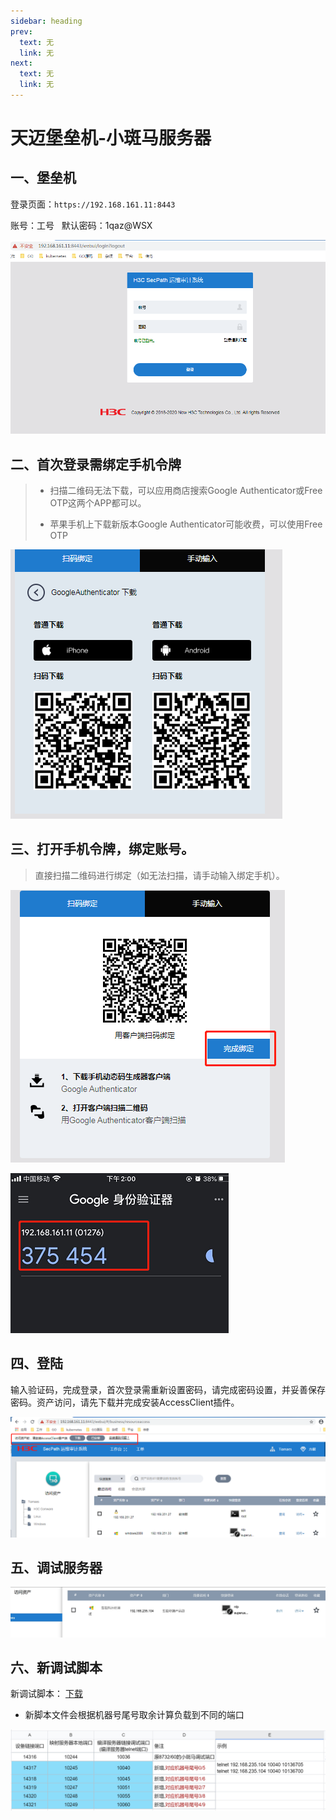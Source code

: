 ```yaml
---
sidebar: heading
prev:
  text: 无
  link: 无
next:
  text: 无
  link: 无
---
```


# 天迈堡垒机-小斑马服务器

## 一、堡垒机

登录页面：`https://192.168.161.11:8443 `  

账号：工号   默认密码：1qaz@WSX

![天迈堡垒机-小斑马服务器](/articles/天迈堡垒机-小斑马服务器/天迈堡垒机-小斑马服务器.png )

## 二、首次登录需绑定手机令牌

> * 扫描二维码无法下载，可以应用商店搜索Google Authenticator或Free OTP这两个APP都可以。
>
> * 苹果手机上下载新版本Google Authenticator可能收费，可以使用Free OTP

![下载手机令牌](/articles/天迈堡垒机-小斑马服务器/下载手机令牌.png )

## 三、打开手机令牌，绑定账号。

> 直接扫描二维码进行绑定（如无法扫描，请手动输入绑定手机）。

![绑定](/articles/天迈堡垒机-小斑马服务器/绑定.png )

![身份令牌](/articles/天迈堡垒机-小斑马服务器/身份令牌.png )

## 四、登陆

输入验证码，完成登录，首次登录需重新设置密码，请完成密码设置，并妥善保存密码。资产访问，请先下载并完成安装AccessClient插件。

![访问资产](/articles/天迈堡垒机-小斑马服务器/访问资产.png )

## 五、调试服务器

![调试服务器](/articles/天迈堡垒机-小斑马服务器/调试服务器.png )

## 六、新调试脚本

新调试脚本： [下载](/blog/articles/天迈堡垒机-小斑马服务器/dclient_update_20250117.zip) 

* 新脚本文件会根据机器号尾号取余计算负载到不同的端口

![调试脚本登陆示例](/articles/天迈堡垒机-小斑马服务器/调试脚本登陆示例.png )

